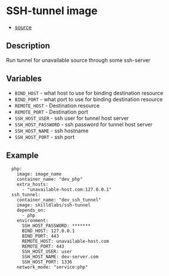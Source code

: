 # SSH-tunnel image

- [source](https://github.com/skilld-labs/docker-tunnel)

## Description
Run tunnel for unavailable source through some ssh-server

## Variables
* `BIND_HOST` - what host to use for binding destination resource
* `BIND_PORT` - what port to use for binding destination resource
* `REMOTE_HOST` - Destination resource
* `REMOTE_PORT` - Destination port
* `SSH_HOST_USER` - ssh user for tunnel host server
* `SSH_HOST_PASSWORD` - ssh password for tunnel host server
* `SSH_HOST_NAME` - ssh hostname
* `SSH_HOST_PORT` - ssh port

## Example
```
  php:
    image: image_name
    container_name: "dev_php"
    extra_hosts:
      - "unavailable-host.com:127.0.0.1"
  ssh_tunnel:
    container_name: "dev_ssh_tunnel"
    image: skilldlabs/ssh-tunnel
    depends_on:
      - php
    environment:
      SSH_HOST_PASSWORD: *******
      BIND_HOST: 127.0.0.1
      BIND_PORT: 443
      REMOTE_HOST: unavailable-host.com
      REMOTE_PORT: 443
      SSH_HOST_USER: user
      SSH_HOST_NAME: dev-server.com
      SSH_HOST_PORT: 1336
    network_mode: "service:php"
```